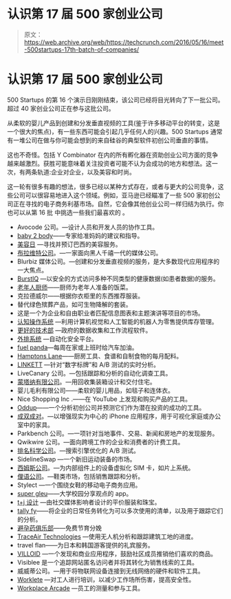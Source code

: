 # 认识第 17 届 500 家创业公司 

> 原文：<https://web.archive.org/web/https://techcrunch.com/2016/05/16/meet-500startups-17th-batch-of-companies/>

# 认识第 17 届 500 家创业公司

500 Startups 的第 16 个演示日刚刚结束，该公司已经将目光转向了下一批公司。超过 40 家创业公司正在参与这批公司。

从柔软的婴儿产品到创建和分发垂直视频的工具(鉴于许多移动平台的转变，这是一个很大的焦点)，有一些东西可能会引起几乎任何人的兴趣。500 Startups 通常有一堆公司在做与你可能会想到的来自硅谷的典型软件初创公司垂直的事情。

这也不奇怪。包括 Y Combinator 在内的所有孵化器在资助创业公司方面的竞争越来越激烈。获胜可能意味着关注投资者可能不认为会成功的地方和想法。这一次，有两条轨道:企业对企业，以及美容和时尚。

这一轮有很多有趣的想法，很多已经以某种方式存在，或者与更大的公司竞争，这些公司可以很容易地进入这个领域。例如，亚马逊已经瞄准了一些 500 家初创公司正在寻找的电子商务利基市场。自然，它会像其他创业公司一样归结为执行。你也可以从第 16 批 中挑选一些我们最喜欢的 。

*   Avocode 公司。—设计人员和开发人员的协作工具。
*   [baby 2 body](https://web.archive.org/web/20221207012354/https://baby2body.com/)——专家给准妈妈的建议和指导。
*   [美容日](https://web.archive.org/web/20221207012354/https://beautydate.com.br/) —寻找并预订巴西的美容服务。
*   [布拉维特公司](https://web.archive.org/web/20221207012354/http://blavity.com/)。—一家面向黑人千禧一代的媒体公司。
*   Blurbiz 媒体公司。—创建和分发垂直视频的服务，是大多数现代应用程序的一大焦点。
*   [BurstIQ](https://web.archive.org/web/20221207012354/http://www.burstiq.com/) —以安全的方式访问多种不同类型的健康数据(如患者数据)的服务。
*   [老年人厨师](https://web.archive.org/web/20221207012354/http://chefsforseniors.com/)——厨师为老年人准备的饭菜。
*   克拉德威尔——根据你衣柜里的东西推荐服装。
*   替代绿色殡葬产品，如可生物降解的套装。
*   这是一个为企业和自由职业者匹配信息图表和主题演讲等项目的市场。
*   [认知操作系统](https://web.archive.org/web/20221207012354/http://www.cosyrobo.com/) —利用计算机视觉和人工智能的机器人为零售提供库存管理。
*   [更好的技术部](https://web.archive.org/web/20221207012354/https://www.dobt.co/) —政府的数据收集和工作流程软件。
*   [外排系统](https://web.archive.org/web/20221207012354/http://www.effluxsystems.com/) —自动化安全平台。
*   [fuel panda](https://web.archive.org/web/20221207012354/https://www.fuelpanda.com/)—每周在家或上班时给汽车加油。
*   [Hamptons Lane](https://web.archive.org/web/20221207012354/http://www.hamptonslane.com/)——厨房工具、食谱和自制食物的每月配料。
*   [LINKETT](https://web.archive.org/web/20221207012354/http://linkett.com/) —针对“数字标牌”和 A/B 测试的实时分析。
*   LiveCanary 公司。—包括跟踪和分析的自动化调查工具。
*   [蒙塔纳有限公司](https://web.archive.org/web/20221207012354/http://www.montainerhomes.com/)。—用回收集装箱设计和交付住宅。
*   婴儿毛利有限公司——柔软的婴儿用品，如毯子和连体衣。
*   Nice Shopping Inc .——在 YouTube 上发现和购买产品的工具。
*   [Oddup](https://web.archive.org/web/20221207012354/https://www.oddup.com/)——一个分析初创公司并预测它们作为潜在投资的成功的工具。
*   [成双成对](https://web.archive.org/web/20221207012354/https://www.pair3d.com/)。—以增强现实为中心的 iPhone 应用程序，用于可视化家庭或办公室中的家具。
*   Parkbench 公司。—一项针对当地事件、交易、新闻和房地产的发现服务。
*   Qwikwire 公司。—面向跨境工作的企业和消费者的计费工具。
*   [排名科学公司](https://web.archive.org/web/20221207012354/http://www.ranksci.com/)。—搜索引擎优化的 A/B 测试。
*   SidelineSwap —一个新旧运动装备的市场。
*   [西姆斯公司](https://web.archive.org/web/20221207012354/http://www.simless.com/)。—为内部组件上的设备虚拟化 SIM 卡，如片上系统。
*   [俚语公司](https://web.archive.org/web/20221207012354/https://www.slangthis.com/)。—鞋类市场，包括销售跟踪和分析。
*   Stylect —一个围绕女鞋的移动电子商务应用。
*   [super gleu](https://web.archive.org/web/20221207012354/http://www.supergleu.com/)——大学校园分享观点的 app。
*   [t+j 设计](https://web.archive.org/web/20221207012354/http://www.tandjdesigns.com/) —由社交媒体影响者设计的平价服装和珠宝。
*   [tally fy](https://web.archive.org/web/20221207012354/https://tallyfy.com/)——将企业的日常任务转化为可以多次使用的清单，以及用于跟踪它们的分析。
*   [避孕药俱乐部](https://web.archive.org/web/20221207012354/https://thepillclub.com/)——免费节育分娩
*   [TraceAir Technologies](https://web.archive.org/web/20221207012354/http://traceair.net/) —使用无人机分析和跟踪建筑工地的进度。
*   travel flan——为日本和韩国游客提供的礼宾服务。
*   [VILLOID](https://web.archive.org/web/20221207012354/https://www.villoid.com/) —一个发现和商业应用程序，鼓励社区成员推销他们喜欢的商品。
*   Visiblee 是一个追踪网站匿名访问者并将其转化为销售线索的工具。
*   威威蒂公司。—用于将物联网设备连接到无线网络的硬件和软件工具。
*   [Worklete](https://web.archive.org/web/20221207012354/http://www.worklete.com/) —对工人进行培训，以减少工作场所伤害，提高安全性。
*   [Workplace Arcade](https://web.archive.org/web/20221207012354/http://www.workplacearcade.com/) —员工的测量和参与工具。